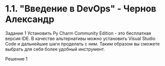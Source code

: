 # 1.1. "Введение в DevOps" - Чернов Александр
Задание 1
Установить Py Charm Community Edition - это бесплатная версия IDE.
В качестве альтернативы можно установить Visual Studio Code и дальнейшие шаги проделать с ним. Таким образом вы сможете выбрать для себя более удобный инструмент.

Решение 1
